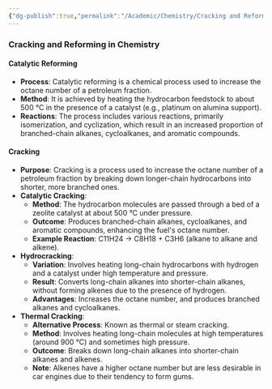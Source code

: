 ```yaml
---
{"dg-publish":true,"permalink":"/Academic/Chemistry/Cracking and Reforming/"}
---
```


### Cracking and Reforming in Chemistry

#### Catalytic Reforming
- **Process**: Catalytic reforming is a chemical process used to increase the octane number of a petroleum fraction.
- **Method**: It is achieved by heating the hydrocarbon feedstock to about 500 °C in the presence of a catalyst (e.g., platinum on alumina support).
- **Reactions**: The process includes various reactions, primarily isomerization, and cyclization, which result in an increased proportion of branched-chain alkanes, cycloalkanes, and aromatic compounds.

#### Cracking
- **Purpose**: Cracking is a process used to increase the octane number of a petroleum fraction by breaking down longer-chain hydrocarbons into shorter, more branched ones.
- **Catalytic Cracking**:
  - **Method**: The hydrocarbon molecules are passed through a bed of a zeolite catalyst at about 500 °C under pressure.
  - **Outcome**: Produces branched-chain alkanes, cycloalkanes, and aromatic compounds, enhancing the fuel's octane number.
  - **Example Reaction**: C11H24 → C8H18 + C3H6 (alkane to alkane and alkene).
- **Hydrocracking**:
  - **Variation**: Involves heating long-chain hydrocarbons with hydrogen and a catalyst under high temperature and pressure.
  - **Result**: Converts long-chain alkanes into shorter-chain alkanes, without forming alkenes due to the presence of hydrogen.
  - **Advantages**: Increases the octane number, and produces branched alkanes and cycloalkanes.
- **Thermal Cracking**:
  - **Alternative Process**: Known as thermal or steam cracking.
  - **Method**: Involves heating long-chain molecules at high temperatures (around 900 °C) and sometimes high pressure.
  - **Outcome**: Breaks down long-chain alkanes into shorter-chain alkanes and alkenes.
  - **Note**: Alkenes have a higher octane number but are less desirable in car engines due to their tendency to form gums.